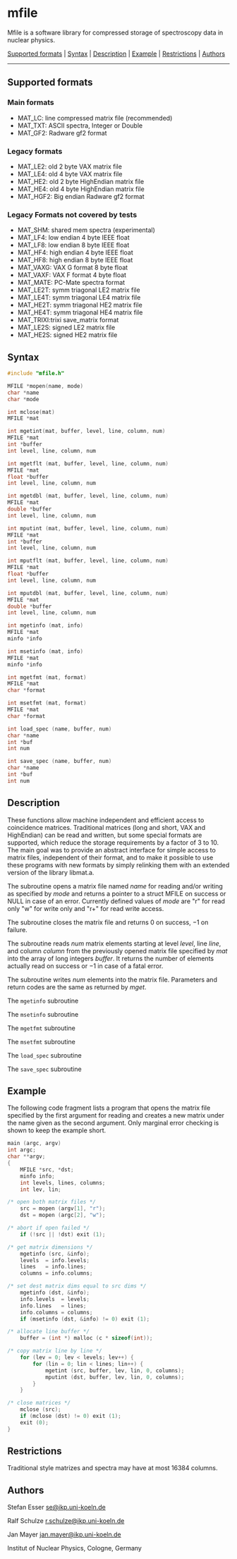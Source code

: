 # mfile

Mfile is a software library for compressed storage of spectroscopy data in nuclear physics.

[Supported formats](#supported-formats) | [Syntax](#syntax) | [Description](#description) | [Example](#example) | [Restrictions](#restrictions) | [Authors](#authors)

* * * * *


## Supported formats

### Main formats
- MAT_LC: line compressed matrix file (recommended)
- MAT_TXT: ASCII spectra, Integer or Double
- MAT_GF2: Radware gf2 format

### Legacy formats
- MAT_LE2:  old 2 byte VAX matrix file
- MAT_LE4:  old 4 byte VAX matrix file
- MAT_HE2:  old 2 byte HighEndian matrix file
- MAT_HE4:  old 4 byte HighEndian matrix file
- MAT_HGF2: Big endian Radware gf2 format

### Legacy Formats not covered by tests
- MAT_SHM:  shared mem spectra (experimental)
- MAT_LF4:  low endian 4 byte IEEE float
- MAT_LF8:  low endian 8 byte IEEE float
- MAT_HF4:  high endian 4 byte IEEE float
- MAT_HF8:  high endian 8 byte IEEE float
- MAT_VAXG: VAX G format 8 byte float
- MAT_VAXF: VAX F format 4 byte float
- MAT_MATE: PC-Mate spectra  format
- MAT_LE2T: symm triagonal LE2 matrix file
- MAT_LE4T: symm triagonal LE4 matrix file
- MAT_HE2T: symm triagonal HE2 matrix file
- MAT_HE4T: symm triagonal HE4 matrix file
- MAT_TRIXI:trixi save_matrix format
- MAT_LE2S: signed LE2 matrix file
- MAT_HE2S: signed HE2 matrix file


## Syntax

``` c
#include "mfile.h"

MFILE *mopen(name, mode)
char *name
char *mode

int mclose(mat)
MFILE *mat

int mgetint(mat, buffer, level, line, column, num)
MFILE *mat
int *buffer
int level, line, column, num

int mgetflt (mat, buffer, level, line, column, num)
MFILE *mat
float *buffer
int level, line, column, num

int mgetdbl (mat, buffer, level, line, column, num)
MFILE *mat
double *buffer
int level, line, column, num

int mputint (mat, buffer, level, line, column, num)
MFILE *mat
int *buffer
int level, line, column, num

int mputflt (mat, buffer, level, line, column, num)
MFILE *mat
float *buffer
int level, line, column, num

int mputdbl (mat, buffer, level, line, column, num)
MFILE *mat
double *buffer
int level, line, column, num

int mgetinfo (mat, info)
MFILE *mat
minfo *info

int msetinfo (mat, info)
MFILE *mat
minfo *info

int mgetfmt (mat, format)
MFILE *mat
char *format

int msetfmt (mat, format)
MFILE *mat
char *format

int load_spec (name, buffer, num)
char *name
int *buf
int num

int save_spec (name, buffer, num)
char *name
int *buf
int num
```


## Description

These functions allow machine independent and efficient access to
coincidence matrices. Traditional matrices (long and short, VAX and
HighEndian) can be read and written, but some special formats are
supported, which reduce the storage requirements by a factor of 3 to 10.
The main goal was to provide an abstract interface for simple access to
matrix files, independent of their format, and to make it possible to
use these programs with new formats by simply relinking them with an
extended version of the library libmat.a.

The subroutine opens a matrix file named *name* for reading and/or
writing as specified by *mode* and returns a pointer to a struct MFILE
on success or NULL in case of an error. Currently defined values of
*mode* are "r" for read only "w" for write only and "r+" for read write
access.

The subroutine closes the matrix file and returns 0 on success, −1 on
failure.

The subroutine reads *num* matrix elements starting at level *level*,
line *line*, and column *column* from the previously opened matrix file
specified by *mat* into the array of long integers *buffer*. It returns
the number of elements actually read on success or −1 in case of a fatal
error.

The subroutine writes *num* elements into the matrix file. Parameters
and return codes are the same as returned by *mget*.

The `mgetinfo` subroutine

The `msetinfo` subroutine

The `mgetfmt` subroutine

The `msetfmt` subroutine

The `load_spec` subroutine

The `save_spec` subroutine


## Example

The following code fragment lists a program that opens the matrix file
specified by the first argument for reading and creates a new matrix
under the name given as the second argument. Only marginal error
checking is shown to keep the example short.

``` c
main (argc, argv)
int argc;
char **argv;
{
    MFILE *src, *dst;
    minfo info;
    int levels, lines, columns;
    int lev, lin;

/* open both matrix files */
    src = mopen (argv[1], "r");
    dst = mopen (argc[2], "w");

/* abort if open failed */
    if (!src || !dst) exit (1);

/* get matrix dimensions */
    mgetinfo (src, &info);
    levels  = info.levels;
    lines   = info.lines;
    columns = info.columns;

/* set dest matrix dims equal to src dims */
    mgetinfo (dst, &info);
    info.levels  = levels;
    info.lines   = lines;
    info.columns = columns;
    if (msetinfo (dst, &info) != 0) exit (1);

/* allocate line buffer */
    buffer = (int *) malloc (c * sizeof(int));

/* copy matrix line by line */
    for (lev = 0; lev < levels; lev++) {
        for (lin = 0; lin < lines; lin++) {
            mgetint (src, buffer, lev, lin, 0, columns);
            mputint (dst, buffer, lev, lin, 0, columns);
        }
    }

/* close matrices */
    mclose (src);
    if (mclose (dst) != 0) exit (1);
    exit (0);
}
```


## Restrictions

Traditional style matrizes and spectra may have at most 16384 columns.


## Authors

Stefan Esser <se@ikp.uni-koeln.de>

Ralf Schulze <r.schulze@ikp.uni-koeln.de>

Jan Mayer <jan.mayer@ikp.uni-koeln.de>

Institut of Nuclear Physics, Cologne, Germany
